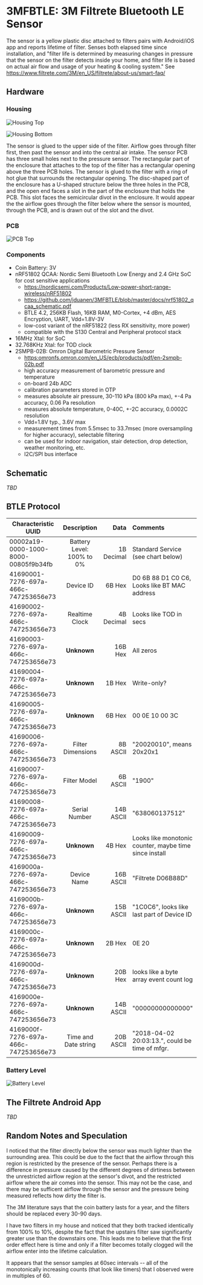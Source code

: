 # 3MFBTLE: 3M Filtrete Bluetooth LE Sensor

The sensor is a yellow plastic disc attached to filters pairs with Android/iOS app and reports lifetime of filter.
Senses both elapsed time since installation, and "filter life is determined by measuring changes in pressure that the sensor on the filter detects inside your home, and filter life is based on actual air flow and usage of your heating & cooling system."
See https://www.filtrete.com/3M/en_US/filtrete/about-us/smart-faq/

## Hardware

### Housing

![Housing Top](https://github.com/jduanen/3MFBTLE/blob/master/images/housing1.jpg)

![Housing Bottom](https://github.com/jduanen/3MFBTLE/blob/master/images/housing2.jpg)

The sensor is glued to the upper side of the filter.  Airflow goes through filter first, then past the sensor and into the central air intake.
The sensor PCB has three small holes next to the pressure sensor.  The rectangular part of the enclosure that attaches to the top of the filter has a rectangular opening above the three PCB holes.  The sensor is glued to the filter with a ring of hot glue that surrounds the rectangular opening.  The disc-shaped part of the enclosure has a U-shaped structure below the three holes in the PCB, and the open end faces a slot in the part of the enclosure that holds the PCB.  This slot faces the semicircular divot in the enclosure.
It would appear the the airflow goes through the filter below where the sensor is mounted, through the PCB, and is drawn out of the slot and the divot.

### PCB

![PCB Top](https://github.com/jduanen/3MFBTLE/blob/master/images/pcb_front.jpg)

### Components

* Coin Battery: 3V
* nRF51802 QCAA: Nordic Semi Bluetooth Low Energy and 2.4 GHz SoC for cost sensitive applications
  - <https://nordicsemi.com/Products/Low-power-short-range-wireless/nRF51802>
  - <https://github.com/jduanen/3MFBTLE/blob/master/docs/nrf51802_qcaa_schematic.pdf>
  - BTLE 4.2, 256KB Flash, 16KB RAM, M0-Cortex, +4 dBm, AES Encryption, UART, Vdd=1.8V-3V
  - low-cost variant of the nRF51822 (less RX sensitivity, more power)
  - compatible with the S130 Central and Peripheral protocol stack
* 16MHz Xtal: for SoC
* 32.768KHz Xtal: for TOD clock
* 2SMPB-02B: Omron Digital Barometric Pressure Sensor
  - <https:omronfs.omron.com/en_US/ecb/products/pdf/en-2smpb-02b.pdf>
  - high accuracy measurement of barometric pressure and temperature
  - on-board 24b ADC
  - calibration parameters stored in OTP
  - measures absolute air pressure, 30-110 kPa (800 kPa max), +-4 Pa accuracy, 0.06 Pa resolution
  - measures absolute temperature, 0-40C, +-2C accuracy, 0.0002C resolution
  - Vdd=1.8V typ., 3.6V max
  - measurement times from 5.5msec to 33.7msec (more oversampling for higher accuracy), selectable filtering
  - can be used for indoor navigation, stair detection, drop detection, weather monitoring, etc.
  - I2C/SPI bus interface

## Schematic

*TBD*

## BTLE Protocol
  
| Characteristic UUID |  Description  |  Data  | Comments |
| ------------------- |:-------------:| ------:|:-------- |
| 00002a19-0000-1000-8000-00805f9b34fb | Battery Level: 100% to 0% | 1B Decimal | Standard Service (see chart below) |
| 41690001-7276-697a-466c-747253656e73 | Device ID | 6B Hex | D0 6B 88 D1 C0 C6, Looks like BT MAC address |
| 41690002-7276-697a-466c-747253656e73 | Realtime Clock | 4B Decimal | Looks like TOD in secs |
| 41690003-7276-697a-466c-747253656e73 | **Unknown** | 16B Hex | All zeros |
| 41690004-7276-697a-466c-747253656e73 | **Unknown** | 1B Hex | Write-only? |
| 41690005-7276-697a-466c-747253656e73 | **Unknown** | 6B Hex | 00 0E 10 00 3C |
| 41690006-7276-697a-466c-747253656e73 | Filter Dimensions | 8B ASCII | "20020010", means 20x20x1 |
| 41690007-7276-697a-466c-747253656e73 | Filter Model | 6B ASCII | "1900" |
| 41690008-7276-697a-466c-747253656e73 | Serial Number | 14B ASCII | "638060137512" |
| 41690009-7276-697a-466c-747253656e73 | **Unknown** | 4B Hex | Looks like monotonic counter, maybe time since install |
| 4169000a-7276-697a-466c-747253656e73 | Device Name | 16B ASCII | "Filtrete D06B88D" |
| 4169000b-7276-697a-466c-747253656e73 | **Unknown** | 15B ASCII | "1C0C6", looks like last part of Device ID |
| 4169000c-7276-697a-466c-747253656e73 | **Unknown** | 2B Hex | 0E 20 |
| 4169000d-7276-697a-466c-747253656e73 | **Unknown** | 20B Hex | looks like a byte array event count log |
| 4169000e-7276-697a-466c-747253656e73 | **Unknown** | 14B ASCII | "00000000000000" |
| 4169000f-7276-697a-466c-747253656e73 | Time and Date string | 20B ASCII | "2018-04-02 20:03:13.", could be time of mfgr. |

### Battery Level

![Battery Level](https://github.com/jduanen/3MFBTLE/blob/master/images/3MTBTLE_battery.png)

## The Filtrete Android App

*TBD*
  
## Random Notes and Speculation
  
I noticed that the filter directly below the sensor was much lighter than the surrounding area.  This could be due to the fact that the airflow through this region is restricted by the presence of the sensor.
Perhaps there is a difference in pressure caused by the different degrees of dirtiness between the unrestricted airflow region at the sensor's divot, and the restricted airflow where the air comes into the sensor.
This may not be the case, and there may be sufficent airflow through the sensor and the pressure being measured reflects how dirty the filter is.

The 3M literature says that the coin battery lasts for a year, and the filters should be replaced every 30-90 days.

I have two filters in my house and noticed that they both tracked identically from 100% to 10%, despite the fact that the upstairs filter saw significantly greater use than the downstairs one.  This leads me to believe that the first order effect here is time and only if a filter becomes totally clogged will the airflow enter into the lifetime calculation.

It appears that the sensor samples at 60sec intervals -- all of the monotonically increasing counts (that look like timers) that I observed were in multiples of 60.
